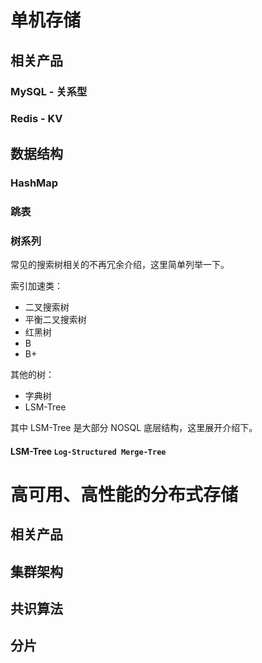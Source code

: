 # 单机存储

## 相关产品

### MySQL - 关系型

### Redis - KV

## 数据结构

### HashMap

### 跳表

### 树系列

常见的搜索树相关的不再冗余介绍，这里简单列举一下。

索引加速类：
- 二叉搜索树
- 平衡二叉搜索树
- 红黑树
- B
- B+

其他的树：
- 字典树
- LSM-Tree

其中 LSM-Tree 是大部分 NOSQL 底层结构，这里展开介绍下。

#### LSM-Tree `Log-Structured Merge-Tree`


# 高可用、高性能的分布式存储

## 相关产品

## 集群架构

## 共识算法

## 分片
